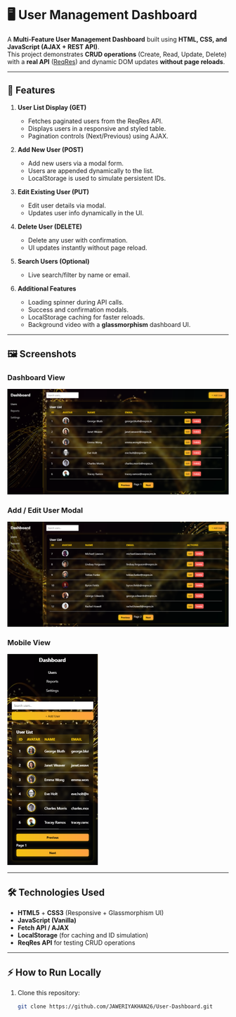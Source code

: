 # 🖥️ User Management Dashboard

A **Multi-Feature User Management Dashboard** built using **HTML, CSS, and JavaScript (AJAX + REST API)**.  
This project demonstrates **CRUD operations** (Create, Read, Update, Delete) with a **real API** ([ReqRes](https://reqres.in)) and dynamic DOM updates **without page reloads**.

---

## 🚀 Features

1. **User List Display (GET)**  
   - Fetches paginated users from the ReqRes API.
   - Displays users in a responsive and styled table.
   - Pagination controls (Next/Previous) using AJAX.

2. **Add New User (POST)**
   - Add new users via a modal form.
   - Users are appended dynamically to the list.
   - LocalStorage is used to simulate persistent IDs.

3. **Edit Existing User (PUT)**
   - Edit user details via modal.
   - Updates user info dynamically in the UI.
   
4. **Delete User (DELETE)**
   - Delete any user with confirmation.
   - UI updates instantly without page reload.

5. **Search Users (Optional)**
   - Live search/filter by name or email.

6. **Additional Features**
   - Loading spinner during API calls.
   - Success and confirmation modals.
   - LocalStorage caching for faster reloads.
   - Background video with a **glassmorphism** dashboard UI.

---

## 🖼️ Screenshots

### Dashboard View
![Dashboard Screenshot](assets/ud1.png)

### Add / Edit User Modal
![User Modal Screenshot](assets/ud2.png)

### Mobile View
![Mobile Screenshot](assets/Mobile-View.png)


---

## 🛠️ Technologies Used

- **HTML5** + **CSS3** (Responsive + Glassmorphism UI)
- **JavaScript (Vanilla)**
- **Fetch API / AJAX**
- **LocalStorage** (for caching and ID simulation)
- **ReqRes API** for testing CRUD operations

---

## ⚡ How to Run Locally

1. Clone this repository:
   ```bash
   git clone https://github.com/JAWERIYAKHAN26/User-Dashboard.git
